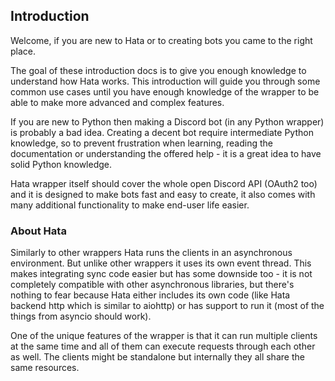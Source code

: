 ## Introduction

Welcome, if you are new to Hata or to creating bots you came to the right place.

The goal of these introduction docs is to give you enough knowledge to understand how Hata
works. This introduction will guide you through some common use cases until you have
enough knowledge of the wrapper to be able to make more advanced and complex features.

If you are new to Python then making a Discord bot (in any Python wrapper) is
probably a bad idea. Creating a decent bot require intermediate Python knowledge,
so to prevent frustration when learning, reading the documentation or understanding the 
offered help - it is a great idea to have solid Python knowledge.

Hata wrapper itself should cover the whole open Discord API (OAuth2 too) and 
it is designed to make bots fast and easy to create, it also comes with many
additional functionality to make end-user life easier.

### About Hata

Similarly to other wrappers Hata runs the clients in an asynchronous environment.
But unlike other wrappers it uses its own event thread.
This makes integrating sync code easier but has some downside too - it is not completely
compatible with other asynchronous libraries, but there's nothing to fear because Hata 
either includes its own code (like Hata backend http which is similar to aiohttp) or
has support to run it (most of the things from asyncio should work).

One of the unique features of the wrapper is that it can run multiple clients at 
the same time and all of them can execute requests through each other as well.
The clients might be standalone but internally they all share the same resources.
